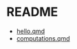 # README

* [hello.qmd](https://quarto.org/docs/get-started/hello/rstudio/_hello.qmd)
* [computations.qmd](https://quarto.org/docs/get-started/computations/_computations.qmd)
